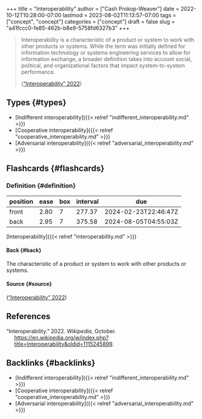 +++
title = "Interoperability"
author = ["Cash Prokop-Weaver"]
date = 2022-10-12T10:28:00-07:00
lastmod = 2023-08-02T11:13:57-07:00
tags = ["concept", "concept"]
categories = ["concept"]
draft = false
slug = "a41fccc0-fe85-462b-b8e9-5758fd6327b3"
+++

> Interoperability is a characteristic of a product or system to work with other products or systems. While the term was initially defined for information technology or systems engineering services to allow for information exchange, a broader definition takes into account social, political, and organizational factors that impact system-to-system performance.
>
> (<a href="#citeproc_bib_item_1">“Interoperability” 2022</a>)


## Types {#types}

-   [Indifferent interoperability]({{< relref "indifferent_interoperability.md" >}})
-   [Cooperative interoperability]({{< relref "cooperative_interoperability.md" >}})
-   [Adversarial interoperability]({{< relref "adversarial_interoperability.md" >}})


## Flashcards {#flashcards}


### Definition {#definition}

| position | ease | box | interval | due                  |
|----------|------|-----|----------|----------------------|
| front    | 2.80 | 7   | 277.37   | 2024-02-23T22:46:47Z |
| back     | 2.95 | 7   | 375.58   | 2024-08-05T04:55:03Z |

[Interoperability]({{< relref "interoperability.md" >}})


#### Back {#back}

The characteristic of a product or system to work with other products or systems.


#### Source {#source}

(<a href="#citeproc_bib_item_1">“Interoperability” 2022</a>)

## References

<style>.csl-entry{text-indent: -1.5em; margin-left: 1.5em;}</style><div class="csl-bib-body">
  <div class="csl-entry"><a id="citeproc_bib_item_1"></a>“Interoperability.” 2022. <i>Wikipedia</i>, October. <a href="https://en.wikipedia.org/w/index.php?title=Interoperability&oldid=1115245899">https://en.wikipedia.org/w/index.php?title=Interoperability&#38;oldid=1115245899</a>.</div>
</div>


## Backlinks {#backlinks}

-   [Indifferent interoperability]({{< relref "indifferent_interoperability.md" >}})
-   [Cooperative interoperability]({{< relref "cooperative_interoperability.md" >}})
-   [Adversarial interoperability]({{< relref "adversarial_interoperability.md" >}})

